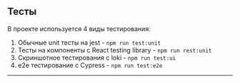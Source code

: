 ## Тесты

В проекте используется 4 виды тестирования:

1. Обычные unit тесты на jest - `npm run test:unit`
2. Тесты на компоненты с React testing library - `npm run rest:unit`
3. Скриншотное тестирования с loki - `npm run test:ui`
4. e2e тестирование с Cypress - `npm run test:e2e`

---
